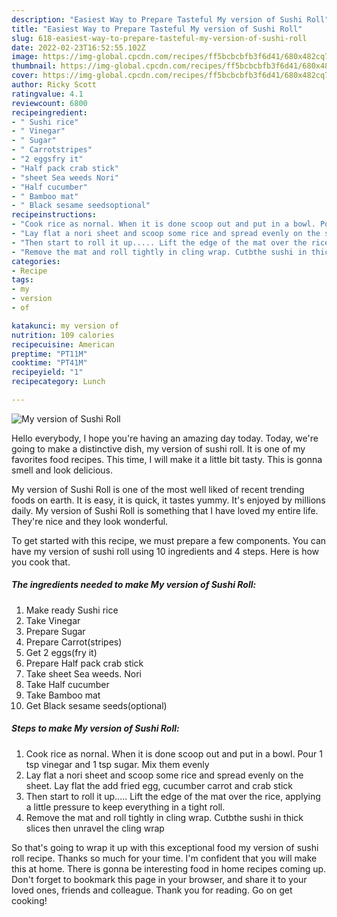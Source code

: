 ```yaml
---
description: "Easiest Way to Prepare Tasteful My version of Sushi Roll"
title: "Easiest Way to Prepare Tasteful My version of Sushi Roll"
slug: 618-easiest-way-to-prepare-tasteful-my-version-of-sushi-roll
date: 2022-02-23T16:52:55.102Z
image: https://img-global.cpcdn.com/recipes/ff5bcbcbfb3f6d41/680x482cq70/my-version-of-sushi-roll-recipe-main-photo.jpg
thumbnail: https://img-global.cpcdn.com/recipes/ff5bcbcbfb3f6d41/680x482cq70/my-version-of-sushi-roll-recipe-main-photo.jpg
cover: https://img-global.cpcdn.com/recipes/ff5bcbcbfb3f6d41/680x482cq70/my-version-of-sushi-roll-recipe-main-photo.jpg
author: Ricky Scott
ratingvalue: 4.1
reviewcount: 6800
recipeingredient:
- " Sushi rice"
- " Vinegar"
- " Sugar"
- " Carrotstripes"
- "2 eggsfry it"
- "Half pack crab stick"
- "sheet Sea weeds Nori"
- "Half cucumber"
- " Bamboo mat"
- " Black sesame seedsoptional"
recipeinstructions:
- "Cook rice as nornal. When it is done scoop out and put in a bowl. Pour 1 tsp vinegar and 1 tsp sugar. Mix them evenly"
- "Lay flat a nori sheet and scoop some rice and spread evenly on the sheet. Lay flat the add fried egg, cucumber carrot and crab stick"
- "Then start to roll it up..... Lift the edge of the mat over the rice, applying a little pressure to keep everything in a tight roll."
- "Remove the mat and roll tightly in cling wrap. Cutbthe sushi in thick slices then unravel the cling wrap"
categories:
- Recipe
tags:
- my
- version
- of

katakunci: my version of 
nutrition: 109 calories
recipecuisine: American
preptime: "PT11M"
cooktime: "PT41M"
recipeyield: "1"
recipecategory: Lunch

---
```



![My version of Sushi Roll](https://img-global.cpcdn.com/recipes/ff5bcbcbfb3f6d41/680x482cq70/my-version-of-sushi-roll-recipe-main-photo.jpg)

Hello everybody, I hope you're having an amazing day today. Today, we're going to make a distinctive dish, my version of sushi roll. It is one of my favorites food recipes. This time, I will make it a little bit tasty. This is gonna smell and look delicious.



My version of Sushi Roll is one of the most well liked of recent trending foods on earth. It is easy, it is quick, it tastes yummy. It's enjoyed by millions daily. My version of Sushi Roll is something that I have loved my entire life. They're nice and they look wonderful.


To get started with this recipe, we must prepare a few components. You can have my version of sushi roll using 10 ingredients and 4 steps. Here is how you cook that.

<!--inarticleads1-->

##### The ingredients needed to make My version of Sushi Roll:

1. Make ready  Sushi rice
1. Take  Vinegar
1. Prepare  Sugar
1. Prepare  Carrot(stripes)
1. Get 2 eggs(fry it)
1. Prepare Half pack crab stick
1. Take sheet Sea weeds. Nori
1. Take Half cucumber
1. Take  Bamboo mat
1. Get  Black sesame seeds(optional)




<!--inarticleads2-->

##### Steps to make My version of Sushi Roll:

1. Cook rice as nornal. When it is done scoop out and put in a bowl. Pour 1 tsp vinegar and 1 tsp sugar. Mix them evenly
1. Lay flat a nori sheet and scoop some rice and spread evenly on the sheet. Lay flat the add fried egg, cucumber carrot and crab stick
1. Then start to roll it up..... Lift the edge of the mat over the rice, applying a little pressure to keep everything in a tight roll.
1. Remove the mat and roll tightly in cling wrap. Cutbthe sushi in thick slices then unravel the cling wrap




So that's going to wrap it up with this exceptional food my version of sushi roll recipe. Thanks so much for your time. I'm confident that you will make this at home. There is gonna be interesting food in home recipes coming up. Don't forget to bookmark this page in your browser, and share it to your loved ones, friends and colleague. Thank you for reading. Go on get cooking!
